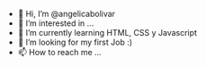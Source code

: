 - 👋 Hi, I’m @angelicabolivar
- 👀 I’m interested in ...
- 🌱 I’m currently learning HTML, CSS y Javascript
- 💞️ I’m looking for my first Job :)
- 📫 How to reach me ...

<!---
angelicabolivar/angelicabolivar is a ✨ special ✨ repository because its `README.md` (this file) appears on your GitHub profile.
You can click the Preview link to take a look at your changes.
--->
